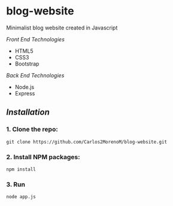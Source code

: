 # blog-website

Minimalist blog website created in Javascript

*Front End Technologies*
* HTML5
* CSS3
* Bootstrap

*Back End Technologies*

* Node.js
* Express

## *Installation*

### 1. Clone the repo:
`git clone https://github.com/Carlos2MorenoM/blog-website.git`

### 2. Install NPM packages:
`npm install`

### 3. Run
`node app.js`
